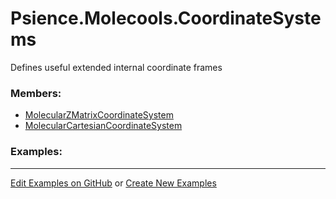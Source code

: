 # <a id="Psience.Molecools.CoordinateSystems">Psience.Molecools.CoordinateSystems</a>
    
Defines useful extended internal coordinate frames

### Members:

  - [MolecularZMatrixCoordinateSystem](CoordinateSystems/MolecularZMatrixCoordinateSystem.md)
  - [MolecularCartesianCoordinateSystem](CoordinateSystems/MolecularCartesianCoordinateSystem.md)

### Examples:



___

[Edit Examples on GitHub](https://github.com/McCoyGroup/References/edit/gh-pages/Documentation/examples/Psience/Molecools/CoordinateSystems.md) or 
[Create New Examples](https://github.com/McCoyGroup/References/new/gh-pages/?filename=Documentation/examples/Psience/Molecools/CoordinateSystems.md)